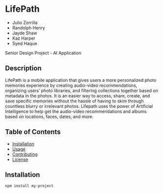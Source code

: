 
# LifePath
- Julio Zorrilla
- Randolph Henry
- Jayde Shaw
- Kaz Harper
- Syed Haque

Senior Design Project - AI Application


## Description
LifePath is a mobile application that gives users a more personalized photo memories experience by creating audio-video recommendations, organizing users’ photo libraries, and filtering collections together based on metadata in the photos. It is an easier way to access, share, create, and save specific memories without the hassle of having to skim through countless blurry or irrelevant photos. Lifepath uses the power of Artificial Intelligence to help get the audio-video recommendations and albums based on locations, faces, dates, and more.

## Table of Contents

- [Installation](#installation)
- [Usage](#usage)
- [Contributing](#contributing)
- [License](#license)

## Installation


```bash
npm install my-project
```



